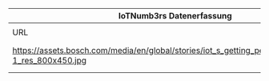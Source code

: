 |IoTNumb3rs Datenerfassung|||||||||||
| ---- | ---- | ---- | ---- | ---- | ---- | ---- | ---- | ---- | ---- | ---- |
||||||||||||
|URL|home_url|filename|device_class|device_count|market_class|market_volume|prognosis_year|publication_year|authorship_class|Dropbox folder|
|https://assets.bosch.com/media/en/global/stories/iot_s_getting_personal/infographic-1_res_800x450.jpg|https://www.bosch.com/explore-and-experience/iot-is-getting-personal/|file11_infographic-1_res_800x450.jpg|||Iot market|2.5E+11|2020|-------------|company|Pattoho/20181126-1801|
